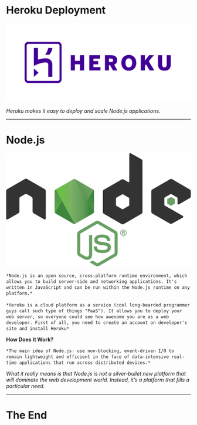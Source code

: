 # Heroku Deployment

![heruko](imgs/heroku.png)

*Heroku makes it easy to deploy and scale Node.js applications.*

---

# Node.js

![node](imgs/1200px-Node.js_logo.svg.png)



    *Node.js is an open source, cross-platform runtime environment, which allows you to build server-side and networking applications. It's written in JavaScript and can be run within the Node.js runtime on any platform.*

    *Heroku is a cloud platform as a service (cool long-bearded programmer guys call such type of things "PaaS"). It allows you to deploy your web server, so everyone could see how awesome you are as a web developer. First of all, you need to create an account on developer's site and install Heroku*


**How Does It Work?**

    *The main idea of Node.js: use non-blocking, event-driven I/O to remain lightweight and efficient in the face of data-intensive real-time applications that run across distributed devices.*

*What it really means is that Node.js is not a silver-bullet new platform that will dominate the web development world. Instead, it’s a platform that fills a particular need.*

---

# The End